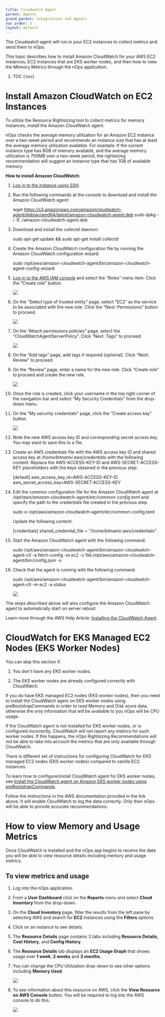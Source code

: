 ```yaml
---
title: Cloudwatch Agent
parent: Agents
grand_parent: Integrations and Agents
nav_order: 3
layout: default
---
```


The Cloudwatch agent will run in your EC2 instances to collect metrics and send them to nOps.

This topic describes how to install Amazon CloudWatch for your AWS EC2 instances, EC2 instances that are EKS worker nodes, and then how to view the Memory Metrics through the nOps application.

1. TOC
{:toc}
    

Install Amazon CloudWatch on EC2 Instances
==========================================

To utilize the Resource Rightsizing tool to collect metrics for memory instances, install the Amazon CloudWatch agent.

nOps checks the average memory utilization for an Amazon EC2 instance over a two-week period and recommends an instance size that has at least the average memory utilization available. For example: If the current instance type has 8GB of memory available, and the average memory utilization is 700MB over a two-week period, the rightsizing recommendation will suggest an instance type that has 1GB of available memory.

**How to install Amazon CloudWatch:**

1.  [Log in to the instance using SSH](https://docs.bitnami.com/aws/faq/get-started/connect-ssh/).
    
2.  Run the following commands at the console to download and install the Amazon CloudWatch agent:
    
    wget https://s3.amazonaws.com/amazoncloudwatch-agent/debian/amd64/latest/amazon-cloudwatch-agent.deb sudo dpkg -i -E ./amazon-cloudwatch-agent.deb
    
3.  Download and install the _collectd_ daemon:
    
    sudo apt-get update && sudo apt-get install collectd
    
4.  Create the Amazon CloudWatch configuration file by running the Amazon CloudWatch configuration wizard:
    
    sudo /opt/aws/amazon-cloudwatch-agent/bin/amazon-cloudwatch-agent-config-wizard
    
5.  [Log in to the AWS IAM console](https://console.aws.amazon.com/iam) and select the “Roles” menu item. Click the “Create role” button.  
    
    [![](https://downloads.intercomcdn.com/i/o/508477549/82ba9779a0ab648e61b57825/image.png)](https://downloads.intercomcdn.com/i/o/508477549/82ba9779a0ab648e61b57825/image.png)
    
6.  On the “Select type of trusted entity” page, select “EC2” as the service to be associated with the new role. Click the “Next: Permissions” button to proceed.
    
    [![](https://downloads.intercomcdn.com/i/o/508475263/72dd946effc92bbf4c73ffa1/image.png)](https://downloads.intercomcdn.com/i/o/508475263/72dd946effc92bbf4c73ffa1/image.png)
    
7.  On the “Attach permissions policies” page, select the “CloudWatchAgentServerPolicy”. Click “Next: Tags” to proceed.
    
    [![](https://downloads.intercomcdn.com/i/o/305154435/0132d0e2c484490bc8f70ee3/image.png?expires=1619793731&signature=5d982f8b76173b20eb4ccc29f6d1a598a9faf6c439d5612a525222caafcfffbf)](https://downloads.intercomcdn.com/i/o/305154435/0132d0e2c484490bc8f70ee3/image.png?expires=1619793731&signature=5d982f8b76173b20eb4ccc29f6d1a598a9faf6c439d5612a525222caafcfffbf)
    
8.  On the “Add tags” page, add tags if required (optional). Click “Next: Review” to proceed.
    
9.  On the “Review” page, enter a name for the new role. Click “Create role” to proceed and create the new role.
    
    [![](https://downloads.intercomcdn.com/i/o/508474711/d2b1d1a0fb4f9ee8c0bfe222/image.png)](https://downloads.intercomcdn.com/i/o/508474711/d2b1d1a0fb4f9ee8c0bfe222/image.png)
    
10. Once the role is created, click your username in the top right corner of the navigation bar and select “My Security Credentials” from the drop-down menu.
    
11. On the “My security credentials” page, click the “Create access key” button.
    
    [![](https://downloads.intercomcdn.com/i/o/305155071/a42a346eb6855c918b900a9c/image.png?expires=1619793731&signature=a79de53bbe9b805e2d53960be7e78a48c64b911585313032cf416d0d369511c5)](https://downloads.intercomcdn.com/i/o/305155071/a42a346eb6855c918b900a9c/image.png?expires=1619793731&signature=a79de53bbe9b805e2d53960be7e78a48c64b911585313032cf416d0d369511c5)
    
12. Note the new AWS access key ID and corresponding secret access key. You may want to save this to a file.  
    
13. Create an AWS credentials file with the AWS access key ID and shared access key at _/home/bitnami/.aws/credentials_ with the following content. Replace the AWS-ACCESS-KEY-ID and AWS-SECRET-ACCESS-KEY placeholders with the keys obtained in the previous step:
    
    \[default\] aws\_access\_key\_id=AWS-ACCESS-KEY-ID aws\_secret\_access\_key=AWS-SECRET-ACCESS-KEY
    
14. Edit the common configuration file for the Amazon CloudWatch agent at _/opt/aws/amazon-cloudwatch-agent/etc/common-config.toml_ and specify the path to the credentials file created in the previous step.
    
    sudo vi /opt/aws/amazon-cloudwatch-agent/etc/common-config.toml
    
      
    Update the following content:
    
    \[credentials\] shared\_credential\_file = "/home/bitnami/.aws/credentials"
    
15. Start the Amazon CloudWatch agent with the following command:
    
    sudo /opt/aws/amazon-cloudwatch-agent/bin/amazon-cloudwatch-agent-ctl -a fetch-config -m ec2 -c file:/opt/aws/amazon-cloudwatch-agent/bin/config.json -s
    
16. Check that the agent is running with the following command:
    
    sudo /opt/aws/amazon-cloudwatch-agent/bin/amazon-cloudwatch-agent-ctl -m ec2 -a status
    
    [![](https://downloads.intercomcdn.com/i/o/305156957/164c695764377b799f5f97d4/image.png?expires=1619793731&signature=abd898a02eeb8e2fdf49d59260e7ce8d714718226f0a18af1f3169bb8b679640)](https://downloads.intercomcdn.com/i/o/305156957/164c695764377b799f5f97d4/image.png?expires=1619793731&signature=abd898a02eeb8e2fdf49d59260e7ce8d714718226f0a18af1f3169bb8b679640)
    

The steps described above will also configure the Amazon CloudWatch agent to automatically start on server reboot.

Learn more through the AWS Help Article: [Installing the CloudWatch Agent](https://docs.aws.amazon.com/AmazonCloudWatch/latest/monitoring/install-CloudWatch-Agent-on-EC2-Instance.html).

CloudWatch for EKS Managed EC2 Nodes (EKS Worker Nodes)
=======================================================

You can skip this section if:

1.  You don't have any EKS worker nodes.
    
2.  The EKS worker nodes are already configured correctly with CloudWatch.
    

If you do have EKS managed EC2 nodes (EKS worker nodes), then you need to install the CloudWatch agent on EKS worker nodes using preBootstrapCommands in order to read Memory and Disk score data, otherwise the only information that will be available to you nOps will be CPU usage.

If the CloudWatch agent is not installed for EKS worker nodes, or is configured incorrectly, CloudWatch will not report any metrics for such worker nodes. If this happens, the nOps Rightsizing Recommendations will not be able to take into account the metrics that are only available through CloudWatch.

There is different set of instructions for configuring CloudWatch for EKS managed EC2 nodes (EKS worker nodes) compared to vanilla EC2 instances.

To learn how to configure/install CloudWatch agent for EKS worker nodes, see [Install the CloudWatch agent on Amazon EKS worker nodes using preBootstrapCommands](https://docs.aws.amazon.com/prescriptive-guidance/latest/patterns/install-the-ssm-agent-and-cloudwatch-agent-on-amazon-eks-worker-nodes-using-prebootstrapcommands.html).

Follow the instructions in the AWS documentation provided in the link above. It will enable CloudWatch to log the data correctly. Only then nOps will be able to provide accurate recommendations.

How to view Memory and Usage Metrics
====================================

Once CloudWatch is installed and the nOps app begins to receive the data you will be able to view resource details including memory and usage metrics.

To view metrics and usage
-------------------------

1.  Log into the nOps application.
    
2.  From a **User Dashboard** click on the **Reports** menu and select **Cloud Inventory** from the drop-down.
    
3.  On the **Cloud Inventory** page, filter the results from the left pane by selecting AWS and search for **EC2** instances using the **Filters** options.
    
4.  Click on an instance to see details.
    
5.  The **Resource** **Details** page contains 3 tabs including **Resource Details,** **Cost History**, and **Config History**.
    
6.  The **Resource Details** tab displays an **EC2 Usage Graph** that shows usage over **1 week**, **2 weeks** and **3 months**.
    
7.  You can change the CPU Utilization drop-down to see other options including **Memory Used**.
    
    [![](https://downloads.intercomcdn.com/i/o/508512921/f5362fd5120fe77977ae2326/image.png)](https://downloads.intercomcdn.com/i/o/508512921/f5362fd5120fe77977ae2326/image.png)
    
8.  To see information about this resource on AWS, click the **View Resource on AWS Console** button. You will be required to log into the AWS console to do this.
    
    [![](https://downloads.intercomcdn.com/i/o/508514272/2f9b3d4fbc26d54df93831c7/image.png)](https://downloads.intercomcdn.com/i/o/508514272/2f9b3d4fbc26d54df93831c7/image.png)
